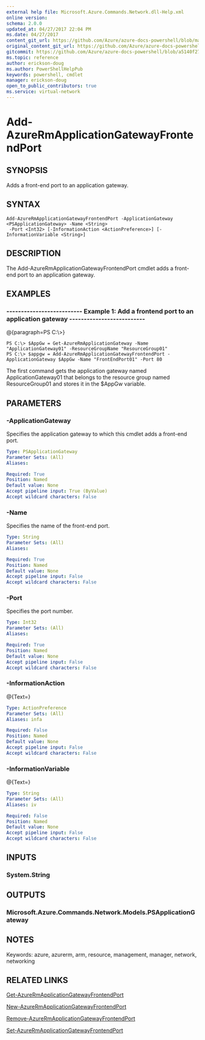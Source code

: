 ```yaml
---
external help file: Microsoft.Azure.Commands.Network.dll-Help.xml
online version:
schema: 2.0.0
updated_at: 04/27/2017 22:04 PM
ms.date: 04/27/2017
content_git_url: https://github.com/Azure/azure-docs-powershell/blob/master/azureps-cmdlets-docs/ResourceManager/AzureRM.Network/v2.2.0/Add-AzureRmApplicationGatewayFrontendPort.md
original_content_git_url: https://github.com/Azure/azure-docs-powershell/blob/master/azureps-cmdlets-docs/ResourceManager/AzureRM.Network/v2.2.0/Add-AzureRmApplicationGatewayFrontendPort.md
gitcommit: https://github.com/Azure/azure-docs-powershell/blob/a5140f27ab8f99c2992dc2ba0c9a1cd31941b109
ms.topic: reference
author: erickson-doug
ms.author: PowerShellHelpPub
keywords: powershell, cmdlet
manager: erickson-doug
open_to_public_contributors: true
ms.service: virtual-network
---
```


# Add-AzureRmApplicationGatewayFrontendPort

## SYNOPSIS
Adds a front-end port to an application gateway.

## SYNTAX

```
Add-AzureRmApplicationGatewayFrontendPort -ApplicationGateway <PSApplicationGateway> -Name <String>
 -Port <Int32> [-InformationAction <ActionPreference>] [-InformationVariable <String>]
```

## DESCRIPTION
The Add-AzureRmApplicationGatewayFrontendPort cmdlet adds a front-end port to an application gateway.

## EXAMPLES

### --------------------------  Example 1: Add a frontend port to an application gateway  --------------------------
@{paragraph=PS C:\\\>}

```
PS C:\> $AppGw = Get-AzureRmApplicationGateway -Name "ApplicationGateway01" -ResourceGroupName "ResourceGroup01"
PS C:\> $appgw = Add-AzureRmApplicationGatewayFrontendPort -ApplicationGateway $AppGw -Name "FrontEndPort01" -Port 80
```

The first command gets the application gateway named ApplicationGateway01 that belongs to the resource group named ResourceGroup01 and stores it in the $AppGw variable.

## PARAMETERS

### -ApplicationGateway
Specifies the application gateway to which this cmdlet adds a front-end port.

```yaml
Type: PSApplicationGateway
Parameter Sets: (All)
Aliases: 

Required: True
Position: Named
Default value: None
Accept pipeline input: True (ByValue)
Accept wildcard characters: False
```

### -Name
Specifies the name of the front-end port.

```yaml
Type: String
Parameter Sets: (All)
Aliases: 

Required: True
Position: Named
Default value: None
Accept pipeline input: False
Accept wildcard characters: False
```

### -Port
Specifies the port number.

```yaml
Type: Int32
Parameter Sets: (All)
Aliases: 

Required: True
Position: Named
Default value: None
Accept pipeline input: False
Accept wildcard characters: False
```

### -InformationAction
@{Text=}

```yaml
Type: ActionPreference
Parameter Sets: (All)
Aliases: infa

Required: False
Position: Named
Default value: None
Accept pipeline input: False
Accept wildcard characters: False
```

### -InformationVariable
@{Text=}

```yaml
Type: String
Parameter Sets: (All)
Aliases: iv

Required: False
Position: Named
Default value: None
Accept pipeline input: False
Accept wildcard characters: False
```

## INPUTS

### System.String

## OUTPUTS

### Microsoft.Azure.Commands.Network.Models.PSApplicationGateway

## NOTES
Keywords: azure, azurerm, arm, resource, management, manager, network, networking

## RELATED LINKS

[Get-AzureRmApplicationGatewayFrontendPort]()

[New-AzureRmApplicationGatewayFrontendPort]()

[Remove-AzureRmApplicationGatewayFrontendPort]()

[Set-AzureRmApplicationGatewayFrontendPort]()

